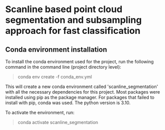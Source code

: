 # Scanline based point cloud segmentation and subsampling approach for fast classification

## Conda environment installation 

To install the conda environment used for the project, run the following command in the command line (project directory level):

> conda env create -f conda_env.yml

This will create a new conda environment called 'scanline_segmentation' with all the necessary dependencies for this project. Most packages were installed using pip as the package manager. For packages that failed to install with pip, conda was used. The python version is 3.10. 

To activate the environment, run:

> conda activate scanline_segmentation